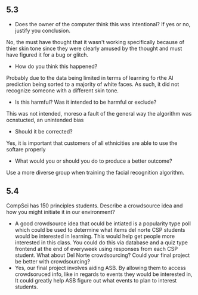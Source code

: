## 5.3
 - Does the owner of the computer think this was intentional? If yes or no, justify you conclusion.
 
 No, the must have thought that it wasn't working specifically because of thier skin tone since they were clearly amused by the thought and must have figured it for a bug or glitch.
 - How do you think this happened?

Probably due to the data being limited in terms of learning fo rthe AI prediction being sorted to a majority of white faces. As such, it did not recognize someone with a different skin tone. 
 - Is this harmful? Was it intended to be harmful or exclude?

This was not intended, moreso a fault of the general way the algorithm was ocnstucted, an unintended bias
 - Should it be corrected?

Yes, it is important that customers of all ethnicities are able to use the softare properly
 - What would you or should you do to produce a better outcome?

Use a more diverse group when training the facial recognition algorithm.  

## 5.4
CompSci has 150 principles students. Describe a crowdsource idea and how you might initiate it in our environment?
  - A good crowdsource idea that oculd be intiated is a popularity type poll which could be used to determine what items del norte CSP students would be interested in learning. This would help get people more interested in this class. You could do this via database and a quiz type frontend at the end of everyweek using responses from each CSP student.
What about Del Norte crowdsourcing? Could your final project be better with crowdsourcing?
 - Yes, our final project involves aiding ASB. By allowing them to access crowdsoruced info, like in regards to events they would be interested in, It could greatly help ASB figure out what events to plan to interest students. 
